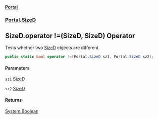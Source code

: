 #### [Portal](index.md 'index')
### [Portal](Portal.md 'Portal').[SizeD](SizeD.md 'Portal.SizeD')

## SizeD.operator !=(SizeD, SizeD) Operator

Tests whether two [SizeD](SizeD.md 'Portal.SizeD') objects are different.

```csharp
public static bool operator !=(Portal.SizeD sz1, Portal.SizeD sz2);
```
#### Parameters

<a name='Portal.SizeD.op_Inequality(Portal.SizeD,Portal.SizeD).sz1'></a>

`sz1` [SizeD](SizeD.md 'Portal.SizeD')

<a name='Portal.SizeD.op_Inequality(Portal.SizeD,Portal.SizeD).sz2'></a>

`sz2` [SizeD](SizeD.md 'Portal.SizeD')

#### Returns
[System.Boolean](https://docs.microsoft.com/en-us/dotnet/api/System.Boolean 'System.Boolean')